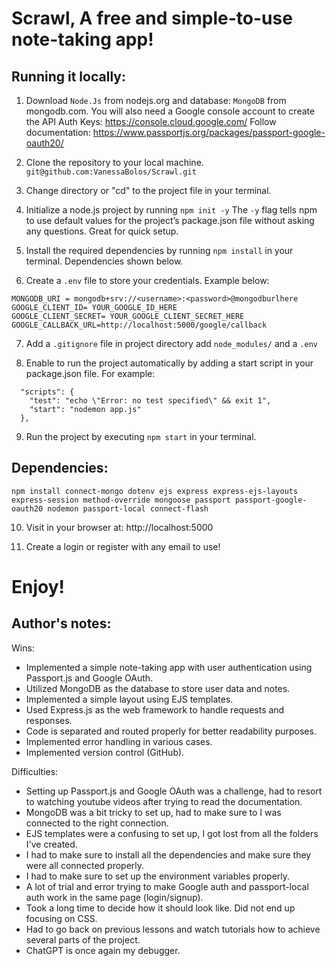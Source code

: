 # Scrawl, A free and simple-to-use note-taking app!

## Running it locally:
1. Download `Node.Js` from nodejs.org and database: `MongoDB` from mongodb.com. You will also need a Google console account to create the API Auth Keys: https://console.cloud.google.com/
Follow documentation: https://www.passportjs.org/packages/passport-google-oauth20/

2. Clone the repository to your local machine. `git@github.com:VanessaBolos/Scrawl.git`

3. Change directory or "cd" to the project file in your terminal.

4. Initialize a node.js project by running `npm init -y`
The `-y` flag tells npm to use default values for the project’s package.json file without asking any questions. Great for quick setup.

5. Install the required dependencies by running `npm install` in your terminal. Dependencies shown below.

6. Create a `.env` file to store your credentials. Example below:
```
MONGODB_URI = mongodb+srv://<username>:<password>@mongodburlhere
GOOGLE_CLIENT_ID= YOUR_GOOGLE_ID_HERE
GOOGLE_CLIENT_SECRET= YOUR_GOOGLE_CLIENT_SECRET_HERE
GOOGLE_CALLBACK_URL=http://localhost:5000/google/callback
```
7. Add a `.gitignore` file in project directory add `node_modules/` and a `.env`

8. Enable to run the project automatically by adding a start script in your package.json file. For example:
```
  "scripts": {
    "test": "echo \"Error: no test specified\" && exit 1",
    "start": "nodemon app.js"
  },
```
9. Run the project by executing `npm start` in your terminal.

## Dependencies:
```
npm install connect-mongo dotenv ejs express express-ejs-layouts express-session method-override mongoose passport passport-google-oauth20 nodemon passport-local connect-flash

```
10. Visit in your browser at: http://localhost:5000

11. Create a login or register with any email to use!

# Enjoy!

## Author's notes:

Wins:
- Implemented a simple note-taking app with user authentication using Passport.js and Google OAuth.
- Utilized MongoDB as the database to store user data and notes.
- Implemented a simple layout using EJS templates.
- Used Express.js as the web framework to handle requests and responses.
- Code is separated and routed properly for better readability purposes.
- Implemented error handling in various cases.
- Implemented version control (GitHub).

Difficulties:
- Setting up Passport.js and Google OAuth was a challenge, had to resort to watching youtube videos after trying to read the documentation.
- MongoDB was a bit tricky to set up, had to make sure to I was connected to the right connection.
- EJS templates were a confusing to set up, I got lost from all the folders I've created.
- I had to make sure to install all the dependencies and make sure they were all connected properly.
- I had to make sure to set up the environment variables properly.
- A lot of trial and error trying to make Google auth and passport-local auth work in the same page (login/signup).
- Took a long time to decide how it should look like. Did not end up focusing on CSS.
- Had to go back on previous lessons and watch tutorials how to achieve several parts of the project.
- ChatGPT is once again my debugger.